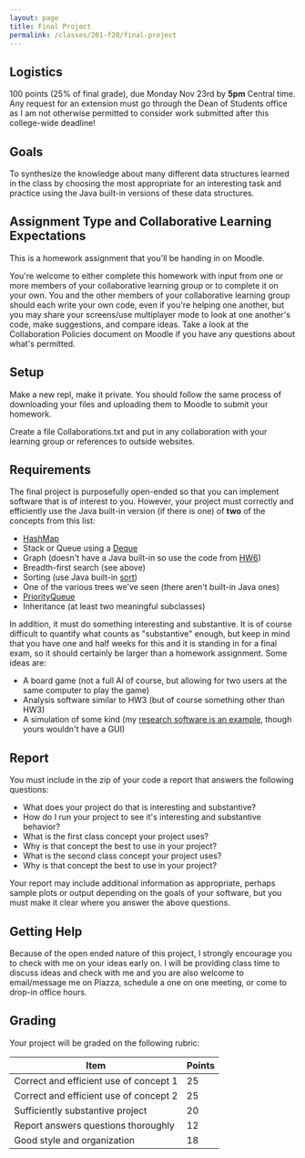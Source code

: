 ```yaml
---
layout: page
title: Final Project
permalink: /classes/201-f20/final-project
---
```


## Logistics
100 points (25% of final grade), due Monday Nov 23rd by **5pm** Central time. Any request for an extension must go through the Dean of Students office as I am not otherwise permitted to consider work submitted after this college-wide deadline!

## Goals
To synthesize the knowledge about many different data structures learned in the class by choosing the most appropriate for an interesting task and practice using the Java built-in versions of these data structures.

## Assignment Type and Collaborative Learning Expectations
This is a homework assignment that you'll be handing in on Moodle.

You're welcome to either complete this homework with input from one or more members of your collaborative learning group or to complete it on your own. You and the other members of your collaborative learning group should each write your own code, even if you're helping one another, but you may share your screens/use multiplayer mode to look at one another's code, make suggestions, and compare ideas. Take a look at the Collaboration Policies document on Moodle if you have any questions about what's permitted.

## Setup
Make a new repl, make it private. You should follow the same process of downloading your files and uploading them to Moodle to submit your homework. 

Create a file Collaborations.txt and put in any collaboration with your learning group or references to outside websites.

## Requirements
The final project is purposefully open-ended so that you can implement software that is of interest to you. However, your project must correctly and efficiently use the Java built-in version (if there is one) of **two** of the concepts from this list:

* [HashMap](https://docs.oracle.com/javase/8/docs/api/java/util/HashMap.html)
* Stack or Queue using a [Deque](https://docs.oracle.com/javase/7/docs/api/java/util/Deque.html)
* Graph (doesn't have a Java built-in so use the code from [HW6](https://anyaevostinar.github.io/classes/201-f20/hw6))
* Breadth-first search (see above)
* Sorting (use Java built-in [sort](https://docs.oracle.com/javase/7/docs/api/java/util/Collections.html))
* One of the various trees we've seen (there aren't built-in Java ones)
* [PriorityQueue](https://docs.oracle.com/javase/7/docs/api/java/util/PriorityQueue.html)
* Inheritance (at least two meaningful subclasses)

In addition, it must do something interesting and substantive. It is of course difficult to quantify what counts as "substantive" enough, but keep in mind that you have one and half weeks for this and it is standing in for a final exam, so it should certainly be larger than a homework assignment. Some ideas are:

* A board game (not a full AI of course, but allowing for two users at the same computer to play the game)
* Analysis software similar to HW3 (but of course something other than HW3)
* A simulation of some kind (my [research software is an example](https://anyaevostinar.github.io/SymbulationEmp/web/symbulation.html), though yours wouldn't have a GUI)

## Report
You must include in the zip of your code a report that answers the following questions:

* What does your project do that is interesting and substantive?
* How do I run your project to see it's interesting and substantive behavior?
* What is the first class concept your project uses?
* Why is that concept the best to use in your project?
* What is the second class concept your project uses?
* Why is that concept the best to use in your project?

Your report may include additional information as appropriate, perhaps sample plots or output depending on the goals of your software, but you must make it clear where you answer the above questions.

## Getting Help
Because of the open ended nature of this project, I strongly encourage you to check with me on your ideas early on. I will be providing class time to discuss ideas and check with me and you are also welcome to email/message me on Piazza, schedule a one on one meeting, or come to drop-in office hours. 

## Grading
Your project will be graded on the following rubric:

|Item | Points |
|------|--------|
|Correct and efficient use of concept 1 | 25 |
|Correct and efficient use of concept 2 | 25 |
|Sufficiently substantive project | 20 |
|Report answers questions thoroughly | 12 |
| Good style and organization | 18 |